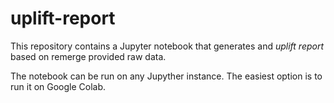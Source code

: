 # uplift-report

This repository contains a Jupyter notebook that generates and *uplift report* based on remerge provided raw data. 

The notebook can be run on any Jupyther instance. The easiest option is to run it on Google Colab.
